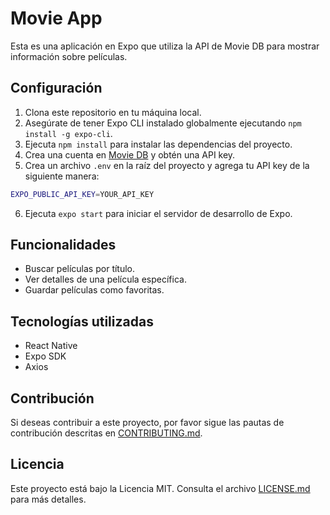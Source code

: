 # Movie App

Esta es una aplicación en Expo que utiliza la API de Movie DB para mostrar información sobre películas.

## Configuración

1. Clona este repositorio en tu máquina local.
2. Asegúrate de tener Expo CLI instalado globalmente ejecutando `npm install -g expo-cli`.
3. Ejecuta `npm install` para instalar las dependencias del proyecto.
4. Crea una cuenta en [Movie DB](https://www.themoviedb.org/) y obtén una API key.
5. Crea un archivo `.env` en la raíz del proyecto y agrega tu API key de la siguiente manera:
```sh
EXPO_PUBLIC_API_KEY=YOUR_API_KEY
```

6. Ejecuta `expo start` para iniciar el servidor de desarrollo de Expo.

## Funcionalidades

- Buscar películas por título.
- Ver detalles de una película específica.
- Guardar películas como favoritas.

## Tecnologías utilizadas

- React Native
- Expo SDK
- Axios

## Contribución

Si deseas contribuir a este proyecto, por favor sigue las pautas de contribución descritas en [CONTRIBUTING.md](link_to_contributing.md).

## Licencia

Este proyecto está bajo la Licencia MIT. Consulta el archivo [LICENSE.md](link_to_license.md) para más detalles.
